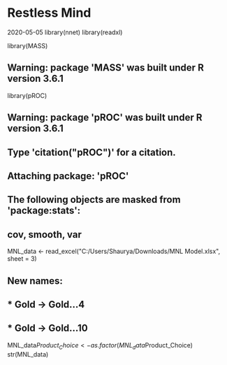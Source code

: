 # Restless Mind
2020-05-05
library(nnet)
library(readxl)

library(MASS)
## Warning: package 'MASS' was built under R version 3.6.1
library(pROC)
## Warning: package 'pROC' was built under R version 3.6.1
## Type 'citation("pROC")' for a citation.
## 
## Attaching package: 'pROC'
## The following objects are masked from 'package:stats':
## 
##     cov, smooth, var
MNL_data <- read_excel("C:/Users/Shaurya/Downloads/MNL Model.xlsx", 
                       sheet = 3)
## New names:
## * Gold -> Gold...4
## * Gold -> Gold...10
MNL_data$Product_Choice <- as.factor(MNL_data$Product_Choice)
str(MNL_data)
